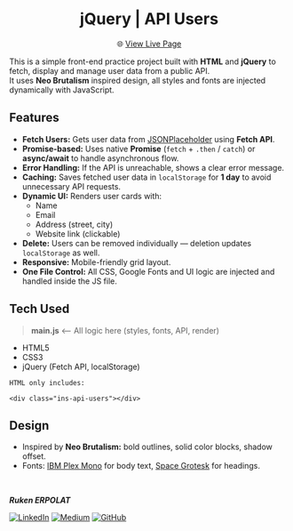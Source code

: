 <h1 align="center">jQuery | API Users</h1>

<div align="center">

🌐 [View Live Page]()  

</div>

This is a simple front-end practice project built with **HTML** and **jQuery** to fetch, display and manage user data from a public API.  
It uses **Neo Brutalism** inspired design, all styles and fonts are injected dynamically with JavaScript.

## Features

- **Fetch Users:** Gets user data from [JSONPlaceholder](https://jsonplaceholder.typicode.com/users) using **Fetch API**.
- **Promise-based:** Uses native **Promise** (`fetch` + `.then` / `catch`) or **async/await** to handle asynchronous flow.
- **Error Handling:** If the API is unreachable, shows a clear error message.
- **Caching:** Saves fetched user data in `localStorage` for **1 day** to avoid unnecessary API requests.
- **Dynamic UI:** Renders user cards with:
  - Name
  - Email
  - Address (street, city)
  - Website link (clickable)
- **Delete:** Users can be removed individually — deletion updates `localStorage` as well.
- **Responsive:** Mobile-friendly grid layout.
- **One File Control:** All CSS, Google Fonts and UI logic are injected and handled inside the JS file.

##  Tech Used

> **main.js** <-- All logic here (styles, fonts, API, render)

- HTML5
- CSS3 
- jQuery (Fetch API, localStorage)


```
HTML only includes:

<div class="ins-api-users"></div>
```

## Design

- Inspired by **Neo Brutalism:** bold outlines, solid color blocks, shadow offset.    
- Fonts: [IBM Plex Mono](https://fonts.google.com/specimen/IBM+Plex+Mono) for body text, [Space Grotesk](https://fonts.google.com/specimen/Space+Grotesk) for headings.    


<br>

<b><em>Ruken ERPOLAT</em></b>

[![LinkedIn](https://img.shields.io/badge/-LinkedIn-827a67?style=flat&logo=linkedin&logoColor=white)](https://linkedin.com/in/rukenerpolat)
[![Medium](https://img.shields.io/badge/-Medium-827a67?style=flat&logo=medium&logoColor=white)](https://medium.com/@rukenerpolat)
[![GitHub](https://img.shields.io/badge/-GitHub-827a67?style=flat&logo=github&logoColor=white)](https://github.com/rukenerpolat)